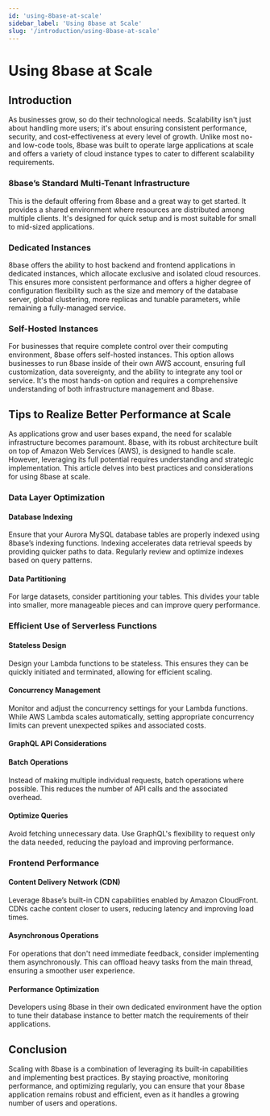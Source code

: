 ```yaml
---
id: 'using-8base-at-scale'
sidebar_label: 'Using 8base at Scale'
slug: '/introduction/using-8base-at-scale'
---
```

# Using 8base at Scale

## Introduction

As businesses grow, so do their technological needs. Scalability isn't just about handling more users; it's about ensuring consistent performance, security, and cost-effectiveness at every level of growth. Unlike most no- and low-code tools, 8base was built to operate large applications at scale and offers a variety of cloud instance types to cater to different scalability requirements. 

### 8base’s Standard Multi-Tenant Infrastructure

This is the default offering from 8base and a great way to get started. It provides a shared environment where resources are distributed among multiple clients. It's designed for quick setup and is most suitable for small to mid-sized applications.

### Dedicated Instances

8base offers the ability to host backend and frontend applications in dedicated instances, which  allocate exclusive and isolated cloud resources. This ensures more consistent performance and offers a higher degree of configuration flexibility such as the size and memory of the database server, global clustering, more replicas and tunable parameters, while remaining a fully-managed service.

### Self-Hosted Instances

For businesses that require complete control over their computing environment, 8base offers self-hosted instances. This option allows businesses to run 8base inside of their own AWS account, ensuring full customization, data sovereignty, and the ability to integrate any tool or service. It's the most hands-on option and requires a comprehensive understanding of both infrastructure management and 8base.

## Tips to Realize Better Performance at Scale

As applications grow and user bases expand, the need for scalable infrastructure becomes paramount. 8base, with its robust architecture built on top of Amazon Web Services (AWS), is designed to handle scale. However, leveraging its full potential requires understanding and strategic implementation. This article delves into best practices and considerations for using 8base at scale.

### Data Layer Optimization

#### Database Indexing

Ensure that your Aurora MySQL database tables are properly indexed using 8base’s indexing functions. Indexing accelerates data retrieval speeds by providing quicker paths to data. Regularly review and optimize indexes based on query patterns.

#### Data Partitioning

For large datasets, consider partitioning your tables. This divides your table into smaller, more manageable pieces and can improve query performance.

### Efficient Use of Serverless Functions

#### Stateless Design

Design your Lambda functions to be stateless. This ensures they can be quickly initiated and terminated, allowing for efficient scaling.

#### Concurrency Management

Monitor and adjust the concurrency settings for your Lambda functions. While AWS Lambda scales automatically, setting appropriate concurrency limits can prevent unexpected spikes and associated costs.

#### GraphQL API Considerations

#### Batch Operations

Instead of making multiple individual requests, batch operations where possible. This reduces the number of API calls and the associated overhead.

#### Optimize Queries
Avoid fetching unnecessary data. Use GraphQL's flexibility to request only the data needed, reducing the payload and improving performance.

### Frontend Performance

#### Content Delivery Network (CDN)

Leverage 8base’s built-in CDN capabilities enabled by Amazon CloudFront. CDNs cache content closer to users, reducing latency and improving load times.

#### Asynchronous Operations

For operations that don't need immediate feedback, consider implementing them asynchronously. This can offload heavy tasks from the main thread, ensuring a smoother user experience.

#### Performance Optimization
Developers using 8base in their own dedicated environment have the option to tune their database instance to better match the requirements of their applications.

## Conclusion
Scaling with 8base is a combination of leveraging its built-in capabilities and implementing best practices. By staying proactive, monitoring performance, and optimizing regularly, you can ensure that your 8base application remains robust and efficient, even as it handles a growing number of users and operations.

